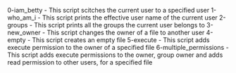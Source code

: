 0-iam_betty - This script scitches the current user to a specified user
1-who_am_i - This script prints the effective user name of the current user
2-groups - This script prints all the groups the current user belongs to
3-new_owner - This script changes the owner of a file to another user
4-empty - This script creates an empty file
5-execute - This script adds execute permission to the owner of a specified file
6-multiple_permissions - This script adds execute permissions to the owner, group owner and adds read permission to other users, for a specified file
